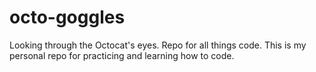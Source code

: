# octo-goggles
Looking through the Octocat's eyes. Repo for all things code. 
This is my personal repo for practicing and learning how to code. 
